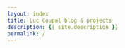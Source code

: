 ```yaml
---
layout: index
title: Luc Coupal blog & projects
description: {{ site.description }}
permalink: /
---
```

